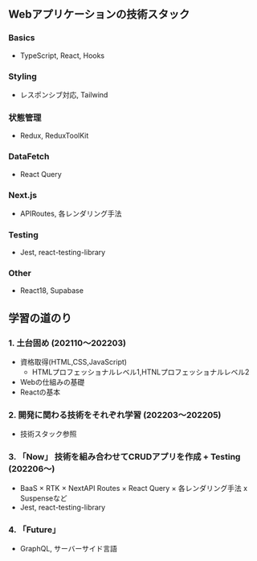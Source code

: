 ## Webアプリケーションの技術スタック

### Basics
- TypeScript‬, React, Hooks
### Styling
- ‪レスポンシブ対応, Tailwind 
### 状態管理
- Redux, ReduxToolKit
### DataFetch
- React Query
### Next.js
- APIRoutes, 各レンダリング手法
### Testing
- Jest, react-testing-library
### Other
- React18, Supabase

## 学習の道のり

### 1. 土台固め (202110〜202203) 
- 資格取得(HTML,CSS,JavaScript)
  - HTMLプロフェッショナルレベル1,HTNLプロフェッショナルレベル2  
- Webの仕組みの基礎 
- Reactの基本

### 2. 開発に関わる技術をそれぞれ学習 (202203〜202205)
- 技術スタック参照

### 3. 「Now」 技術を組み合わせてCRUDアプリを作成 + Testing (202206〜) 
- BaaS × RTK × NextAPI Routes ×  React Query × 各レンダリング手法  x  Suspenseなど
- Jest, react-testing-library

### 4. 「Future」
- GraphQL, サーバーサイド言語

